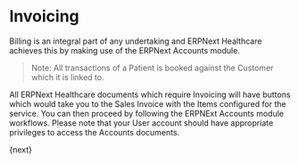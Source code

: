 # Invoicing
Billing is an integral part of any undertaking and ERPNext Healthcare achieves this by making use of the ERPNext Accounts module.

> Note: All transactions of a Patient is booked against the Customer which it is linked to.

All ERPNext Healthcare documents which require Invoicing will have buttons which would take you to the Sales Invoice with the Items configured for the service. You can then proceed by following the ERPNExt Accounts module workflows. Please note that your User account should have appropriate privileges to access the Accounts documents.

{next}
